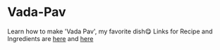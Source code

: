 # Vada-Pav
Learn how to make 'Vada Pav', my favorite dish😋
Links for Recipe and Ingredients are [here](https://github.com/AayushJadhav/Vada-Pav/blob/main/recipe.md) and [here](https://github.com/AayushJadhav/Vada-Pav/blob/main/ingredients.md)
